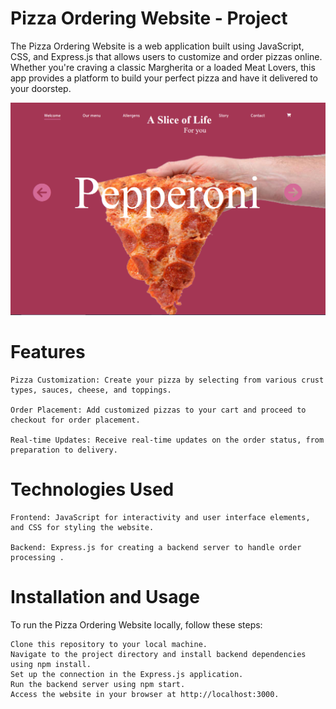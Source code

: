 # Pizza Ordering Website - Project

The Pizza Ordering Website is a web application built using JavaScript, CSS, and Express.js that allows users to customize and order pizzas online. Whether you're craving a classic Margherita or a loaded Meat Lovers, this app provides a platform to build your perfect pizza and have it delivered to your doorstep.

<img src="./Frontend/assets/images/img3.png" alt="App Screenshot">

# Features

    Pizza Customization: Create your pizza by selecting from various crust types, sauces, cheese, and toppings.

    Order Placement: Add customized pizzas to your cart and proceed to checkout for order placement.

    Real-time Updates: Receive real-time updates on the order status, from preparation to delivery.

# Technologies Used

    Frontend: JavaScript for interactivity and user interface elements, and CSS for styling the website.

    Backend: Express.js for creating a backend server to handle order processing .

# Installation and Usage

To run the Pizza Ordering Website locally, follow these steps:

    Clone this repository to your local machine.
    Navigate to the project directory and install backend dependencies using npm install.
    Set up the connection in the Express.js application.
    Run the backend server using npm start.
    Access the website in your browser at http://localhost:3000.
